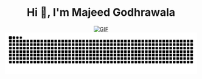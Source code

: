 <h1 align="center">Hi 👋, I'm 
Majeed Godhrawala</h1>
<p align="center">
  <a href="https://github.com/MajeedGodhrawala" target="_blank">
    <img src="https://media.giphy.com/media/SWoSkN6DxTszqIKEqv/giphy.gif" height="300" width="500" alt="GIF" />
  </a>
  <picture>
    <source media="(prefers-color-scheme: dark)" srcset="https://raw.githubusercontent.com/saad-shaikh-256/saad-shaikh-256/output/github-snake-dark.svg" />
    <source media="(prefers-color-scheme: light)" srcset="https://raw.githubusercontent.com/saad-shaikh-256/saad-shaikh-256/output/github-snake.svg" />
    <img alt="github-snake" src="https://raw.githubusercontent.com/saad-shaikh-256/saad-shaikh-256/output/github-snake.svg" />
  </picture>
</p>
